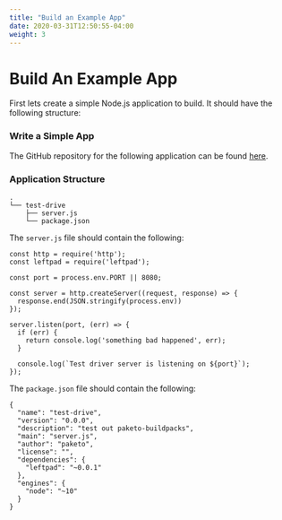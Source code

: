 ```yaml
---
title: "Build an Example App"
date: 2020-03-31T12:50:55-04:00
weight: 3
---
```

# Build An Example App
First lets create a simple Node.js application to build.
It should have the following structure:

### Write a Simple App
The GitHub repository for the following application can be found [here](https://github.com/ForestEckhardt/simple-paketo-node-app).

### Application Structure
```
.
└── test-drive
    ├── server.js
    └── package.json
```

The `server.js` file should contain the following: 

```
const http = require('http');
const leftpad = require('leftpad');

const port = process.env.PORT || 8080;

const server = http.createServer((request, response) => {
  response.end(JSON.stringify(process.env))
});

server.listen(port, (err) => {
  if (err) {
    return console.log('something bad happened', err);
  }

  console.log(`Test driver server is listening on ${port}`);
});
```

The `package.json` file should contain the following:

```
{
  "name": "test-drive",
  "version": "0.0.0",
  "description": "test out paketo-buildpacks",
  "main": "server.js",
  "author": "paketo",
  "license": "",
  "dependencies": {
    "leftpad": "~0.0.1"
  },
  "engines": {
    "node": "~10"
  }
}

```
